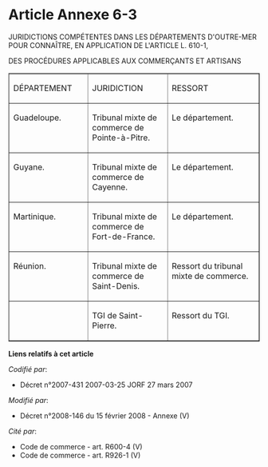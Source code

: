 # Article Annexe 6-3

JURIDICTIONS COMPÉTENTES DANS LES DÉPARTEMENTS D'OUTRE-MER POUR CONNAÎTRE, EN APPLICATION DE L'ARTICLE L. 610-1,

DES PROCÉDURES APPLICABLES AUX COMMERÇANTS ET ARTISANS

<table width="718" cellpadding="0" align="center" cellspacing="1" border="1">
  <tbody>
    <tr>
      <td width="189">

DÉPARTEMENT

</td>
      <td width="227">

JURIDICTION

</td>
      <td width="302">

RESSORT

</td>
    </tr>
    <tr>
      <td valign="top" width="189">

Guadeloupe.

</td>
      <td width="227" valign="top">

Tribunal mixte de commerce de Pointe-à-Pitre.

</td>
      <td valign="top" width="302">

Le département.

</td>
    </tr>
    <tr>
      <td valign="top" width="189">

Guyane.

</td>
      <td valign="top" width="227">

Tribunal mixte de commerce de Cayenne.

</td>
      <td width="302" valign="top">

Le département.

</td>
    </tr>
    <tr>
      <td width="189" valign="top">

Martinique.

</td>
      <td width="227" valign="top">

Tribunal mixte de commerce de Fort-de-France.

</td>
      <td valign="top" width="302">

Le département.

</td>
    </tr>
    <tr>
      <td valign="top" width="189">

Réunion.

</td>
      <td valign="top" width="227">

Tribunal mixte de commerce de Saint-Denis.

</td>
      <td width="302" valign="top">

Ressort du tribunal mixte de commerce.

</td>
    </tr>
    <tr>
      <td valign="top" width="189">
      </td><td width="227" valign="top">

TGI de Saint-Pierre.

</td>
      <td valign="top" width="302">

Ressort du TGI.

</td>
    </tr>
  </tbody>
</table>

**Liens relatifs à cet article**

_Codifié par_:

  - Décret n°2007-431 2007-03-25 JORF 27 mars 2007

_Modifié par_:

  - Décret n°2008-146 du 15 février 2008 -  Annexe (V)

_Cité par_:

  - Code de commerce - art. R600-4 (V)
  - Code de commerce - art. R926-1 (V)
